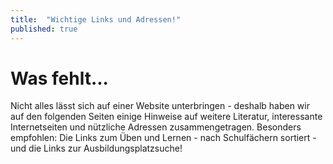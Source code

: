 ```yaml
---
title:  "Wichtige Links und Adressen!"
published: true
---
```


# Was fehlt...

Nicht alles lässt sich auf einer Website unterbringen - deshalb haben wir auf den folgenden Seiten einige Hinweise auf weitere Literatur, interessante Internetseiten und nützliche Adressen zusammengetragen. Besonders empfohlen: Die Links zum Üben und Lernen - nach Schulfächern sortiert - und die Links zur Ausbildungsplatzsuche!

